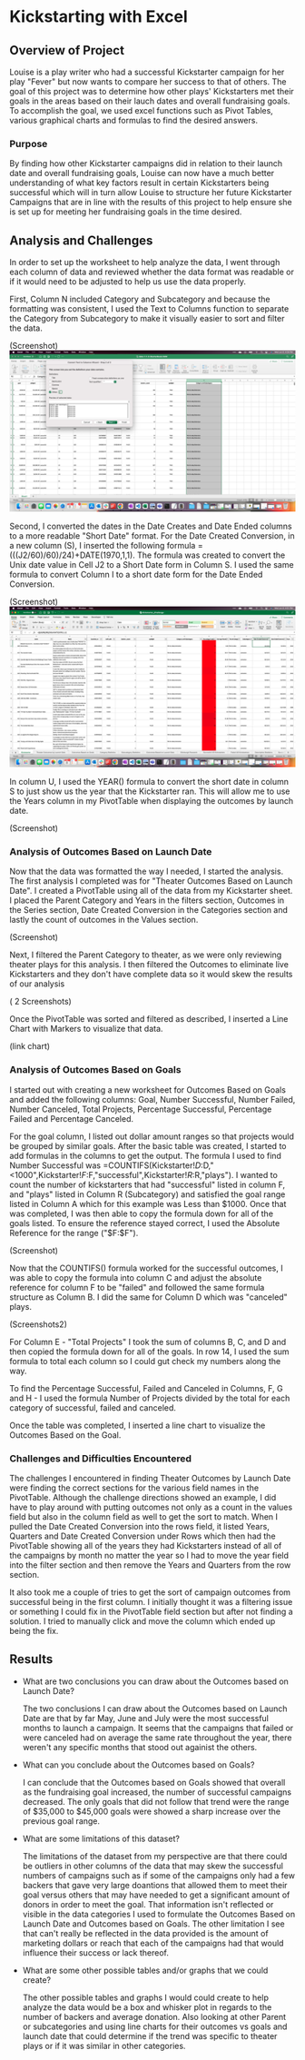 # Kickstarting with Excel

## Overview of Project
Louise is a play writer who had a successful Kickstarter campaign for her play "Fever" but now wants to compare her success to that of others. The goal of this project was to determine how other plays' Kickstarters met their goals in the areas based on their lauch dates and overall fundraising goals. To accomplish the goal, we used excel functions such as Pivot Tables, various graphical charts and formulas to find the desired answers. 

### Purpose
By finding how other Kickstarter campaigns did in relation to their launch date and overall fundraising goals, Louise can now have a much better understanding of what key factors result in certain Kickstarters being successful which will in turn allow Louise to structure her future Kickstarter Campaigns that are in line with the results of this project to help ensure she is set up for meeting her fundraising goals in the time desired. 


## Analysis and Challenges

In order to set up the worksheet to help analyze the data, I went through each column of data and reviewed whether the data format was readable or if it would need to be adjusted to help us use the data properly. 

First, Column N included Category and Subcategory and because the formatting was consistent, I used the Text to Columns function to separate the Category from Subcategory to make it visually easier to sort and filter the data. 

(Screenshot)
![Text to Column Screenshot](./resources/Text%20to%20Column%20SS.png)

Second, I converted the dates in the Date Creates and Date Ended columns to a more readable "Short Date" format. For the Date Created Conversion, in a new column (S), I inserted the following formula =(((J2/60)/60)/24)+DATE(1970,1,1). The formula was created to convert the Unix date value in Cell J2 to a Short Date form in Column S. I used the same formula to convert Column I to a short date form for the Date Ended Conversion. 


(Screenshot)
![alt](./resources/Date%20Created%20Conversion%20SS.png)

In column U, I used the YEAR() formula to convert the short date in column S to just show us the year that the Kickstarter ran. This will allow me to use the Years column in my PivotTable when displaying the outcomes by launch date. 

(Screenshot)

### Analysis of Outcomes Based on Launch Date

Now that the data was formatted the way I needed, I started the analysis. The first analysis I completed was for "Theater Outcomes Based on Launch Date". I created a PivotTable using all of the data from my Kickstarter sheet. I placed the Parent Category and Years in the filters section, Outcomes in the Series section, Date Created Conversion in the Categories section and lastly the count of outcomes in the Values section.

(Screenshot)

Next, I filtered the Parent Category to theater, as we were only reviewing theater plays for this analysis. I then filtered the Outcomes to eliminate live Kickstarters and they don't have complete data so it would skew the results of our analysis

( 2 Screenshots)

Once the PivotTable was sorted and filtered as described, I inserted a Line Chart with Markers to visualize that data. 

(link chart)

### Analysis of Outcomes Based on Goals

I started out with creating a new worksheet for Outcomes Based on Goals and added the following columns: Goal, Number Successful, Number Failed, Number Canceled, Total Projects, Percentage Successful, Percentage Failed and Percentage Canceled. 

For the goal column, I listed out dollar amount ranges so that projects would be grouped by similar goals. After the basic table was created, I started to add formulas in the columns to get the output. The formula I used to find Number Successful was =COUNTIFS(Kickstarter!$D:$D,"<1000",Kickstarter!$F:$F,"successful",Kickstarter!$R:$R,"plays"). I wanted to count the number of kickstarters that had "successful" listed in column F, and "plays" listed in Column R (Subcategory) and satisfied the goal range listed in Column A which for this example was Less than $1000. Once that was completed, I was then able to copy the formula down for all of the goals listed. To ensure the reference stayed correct, I used the Absolute Reference for the range ("$F:$F"). 

(Screenshot)

Now that the COUNTIFS() formula worked for the successful outcomes, I was able to copy the formula into column C and adjust the absolute reference for column F to be "failed"  and followed the same formula structure as Column B. I did the same for Column D which was "canceled" plays. 

(Screenshots2)

For Column E - "Total Projects" I took the sum of columns B, C, and D and then copied the formula down for all of the goals. In row 14, I used the sum formula to total each column so I could gut check my numbers along the way. 

To find the Percentage Successful, Failed and Canceled in Columns, F, G and H - I used the formula Number of Projects divided by the total for each category of successful, failed and canceled. 

Once the table was completed, I inserted a line chart to visualize the Outcomes Based on the Goal. 

### Challenges and Difficulties Encountered

The challenges I encountered in finding Theater Outcomes by Launch Date were finding the correct sections for the various field names in the PivotTable. Although the challenge directions showed an example, I did have to play around with putting outcomes not only as a count in the values field but also in the column field as well to get the sort to match. When I pulled the Date Created Conversion into the rows field, it listed Years, Quarters and Date Created Conversion under Rows which then had the PivotTable showing all of the years they had Kickstarters instead of all of the campaigns by month no matter the year so I had to move the year field into the filter section and then remove the Years and Quarters from the row section. 

It also took me a couple of tries to get the sort of campaign outcomes from successful being in the first column. I initially thought it was a filtering issue or something I could fix in the PivotTable field section but after not finding a solution. I tried to manually click and move the column which ended up being the fix. 

## Results

- What are two conclusions you can draw about the Outcomes based on Launch Date?

    The two conclusions I can draw about the Outcomes based on Launch Date are that by far May, June and July were the most successful months to launch a campaign. It seems that the campaigns that failed or were canceled had on average the same rate throughout the year, there weren't any specific months that stood out  againist the others. 

- What can you conclude about the Outcomes based on Goals?

    I can conclude that the Outcomes based on Goals showed that overall as the fundraising goal increased, the number of successful campaigns decreased. The only goals that did not follow that trend were the range of $35,000 to $45,000 goals were showed a sharp increase over the previous goal range. 

- What are some limitations of this dataset?

    The limitations of the dataset from my perspective are that there could be outliers in other columns of the data that may skew the successful numbers of campaigns such as if some of the campaigns only had a few backers that gave very large doantions that allowed them to meet their goal versus others that may have needed to get a significant amount of donors in order to meet the goal. That information isn't reflected or visible in the data categories I used to formulate the Outcomes Based on Launch Date and Outcomes based on Goals. The other limitation I see that can't really be reflected in the data provided is the amount of marketing dollars or reach that each of the campaigns had that would influence their success or lack thereof. 

- What are some other possible tables and/or graphs that we could create?

    The other possible tables and graphs I would could create to help analyze the data would be a box and whisker plot in regards to the number of backers and average donation. Also looking at other Parent or subcategories and using line charts for their outcomes vs goals and launch date that could determine if the trend was specific to theater plays or if it was similar in other categories. 